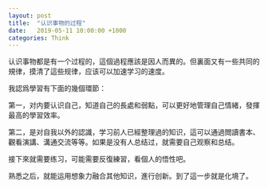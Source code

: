 ```yaml
---
layout: post
title:  "认识事物的过程"
date:   2019-05-11 10:00:00 +1000
categories: Think
---
```


认识事物都是有一个过程的，這個過程應該是因人而異的。但裏面又有一些共同的規律，摸清了這些规律，应该可以加速学习的速度。

我認爲學習有下面的幾個環節：

第一，对内要认识自己，知道自己的長處和弱點，可以更好地管理自己情緒，發揮最高的學習效率。

第二，是对自我以外的認識，学习前人已經整理過的知识，這可以通過閲讀書本、觀看演講、溝通交流等等。如果是没有人总结过，就需要自己观察和总结。

接下來就需要练习，可能需要反復練習，看個人的悟性吧。

熟悉之后，就能运用想象力融合其他知识，進行创新。到了這一步就是化境了。

